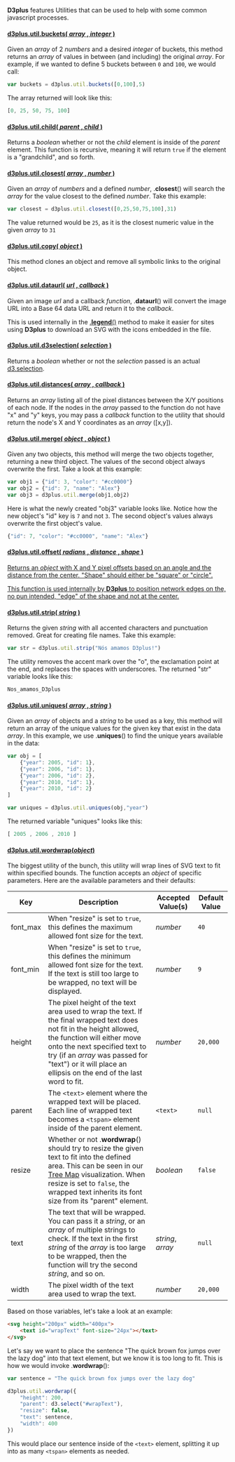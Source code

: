 **D3plus** features Utilities that can be used to help with some common javascript processes.

#### <a name="buckets" href="#wiki-buckets"> d3plus.util.buckets( *array* , *integer* )</a>

Given an *array* of 2 *numbers* and a desired *integer* of buckets, this method returns an *array* of values in between (and including) the original *array*. For example, if we wanted to define 5 buckets between ```0``` and ```100```, we would call:

```js
var buckets = d3plus.util.buckets([0,100],5)
```

The array returned will look like this:

```js
[0, 25, 50, 75, 100]
```

#### <a name="child" href="#wiki-child">d3plus.util.child( *parent* , *child* )</a>

Returns a *boolean* whether or not the *child* element is inside of the *parent* element. This function is recursive, meaning it will return ```true``` if the element is a "grandchild", and so forth.

#### <a name="closest" href="#wiki-closest"> d3plus.util.closest( *array* , *number* )</a>

Given an *array* of *numbers* and a defined *number*, .**closest**() will search the *array* for the value closest to the defined *number*. Take this example:

```js
var closest = d3plus.util.closest([0,25,50,75,100],31)
```

The value returned would be ```25```, as it is the closest numeric value in the given *array* to ```31```

#### <a name="copy" href="#wiki-copy">d3plus.util.copy( *object* )</a>

This method clones an object and remove all symbolic links to the original object.

#### <a name="dataurl" href="#wiki-dataurl">d3plus.util.dataurl( *url* , *callback* )</a>

Given an image *url* and a callback *function*, .**dataurl**() will convert the image URL into a Base 64 data URL and return it to the *callback*.

This is used internally in the [.**legend**()](Visualization-Methods#legend) method to make it easier for sites using **D3plus** to download an SVG with the icons embedded in the file.

#### <a name="d3selection" href="#wiki-d3selection">d3plus.util.d3selection( *selection* )</a>

Returns a *boolean* whether or not the *selection* passed is an actual [d3.selection](https://github.com/mbostock/d3/wiki/Selections).

#### <a name="distances" href="#wiki-distances">d3plus.util.distances( *array* , *callback* )</a>

Returns an *array* listing all of the pixel distances between the X/Y positions of each node. If the nodes in the *array* passed to the function do not have "x" and "y" keys, you may pass a *callback* function to the utility that should return the node's X and Y coordinates as an *array* ([x,y]).

#### <a name="merge" href="#wiki-merge">d3plus.util.merge( *object* , *object* )</a>

Given any two objects, this method will merge the two objects together, returning a new third object. The values of the second object always overwrite the first. Take a look at this example:

```js
var obj1 = {"id": 3, "color": "#cc0000"}
var obj2 = {"id": 7, "name": "Alex"}
var obj3 = d3plus.util.merge(obj1,obj2)
```

Here is what the newly created "obj3" variable looks like. Notice how the new object's "id" key is ```7``` and not ```3```. The second object's values always overwrite the first object's value.

```js
{"id": 7, "color": "#cc0000", "name": "Alex"}
```

#### <a name="offset" href="#wiki-offset">d3plus.util.offset( *radians* , *distance* , *shape* )

Returns an *object* with X and Y pixel offsets based on an angle and the distance from the center. "Shape" should either be "square" or "circle".

This function is used internally by **D3plus** to position network edges on the, no pun intended, "edge" of the shape and not at the center.

#### <a name="strip" href="#wiki-strip">d3plus.util.strip( *string* )</a>

Returns the given *string* with all accented characters and punctuation removed. Great for creating file names. Take this example:

```js
var str = d3plus.util.strip("Nós amamos D3plus!")
```

The utility removes the accent mark over the "o", the exclamation point at the end, and replaces the spaces with underscores. The returned "str" variable looks like this:

```js
Nos_amamos_D3plus
```

#### <a name="uniques" href="#wiki-uniques">d3plus.util.uniques( *array* , *string* )</a>

Given an *array* of objects and a *string* to be used as a key, this method will return an array of the unique values for the given key that exist in the data *array*. In this example, we use  .**uniques**() to find the unique years available in the data:

```js
var obj = [
	{"year": 2005, "id": 1},
	{"year": 2006, "id": 1},
	{"year": 2006, "id": 2},
	{"year": 2010, "id": 1},
	{"year": 2010, "id": 2}
]

var uniques = d3plus.util.uniques(obj,"year")
```

The returned variable "uniques" looks like this:

```js
[ 2005 , 2006 , 2010 ]
```

#### <a name="wordwrap" href="#wiki-wordwrap">d3plus.util.wordwrap(*object*)</a>

The biggest utility of the bunch, this utility will wrap lines of SVG text to fit within specified bounds. The function accepts an *object* of specific parameters. Here are the available parameters and their defaults:

| Key | Description | Accepted Value(s) | Default Value |
|---|---|---|---|
| font_max | When "resize" is set to ```true```, this defines the maximum allowed font size for the text. | *number* | ```40``` |
|font_min|When "resize" is set to ```true```, this defines the minimum allowed font size for the text. If the text is still too large to be wrapped, no text will be displayed.|*number*|```9```|
|height|The pixel height of the text area used to wrap the text. If the final wrapped text does not fit in the height allowed, the function will either move onto the next specified text to try (if an *array* was passed for "text") or it will place an ellipsis on the end of the last word to fit.|*number*|```20,000```|
|parent|The ```<text>``` element where the wrapped text will be placed. Each line of wrapped text becomes a ```<tspan>``` element inside of the parent element.| ```<text>```|```null```|
|resize|Whether or not .**wordwrap**() should try to resize the given text to fit into the defined  area. This can be seen in our [Tree Map](Visualization-Types#tree_map) visualization. When resize is set to ```false```, the wrapped text inherits its font size from its "parent"  element.|*boolean*|```false```|
|text|The text that will be wrapped. You can pass it a *string*, or an *array* of multiple strings to check. If the text in the first *string* of the *array* is too large to be wrapped, then the function will try the second *string*, and so on.|*string*, *array*|```null```|
|width|The pixel width of the text area used to wrap the text.|*number*|```20,000```|

Based on those variables, let's take a look at an example:

```html
<svg height="200px" width="400px">
	<text id="wrapText" font-size="24px"></text>
</svg>
```

Let's say we want to place the sentence "The quick brown fox jumps over the lazy dog" into that text element, but we know it is too long to fit. This is how we would invoke .**wordwrap**():

```js
var sentence = "The quick brown fox jumps over the lazy dog"

d3plus.util.wordwrap({
	"height": 200,
	"parent": d3.select("#wrapText"),
	"resize": false,
	"text": sentence,
	"width": 400
})
```

This would place our sentence inside of the ```<text>``` element, splitting it up into as many ```<tspan>``` elements as needed.
